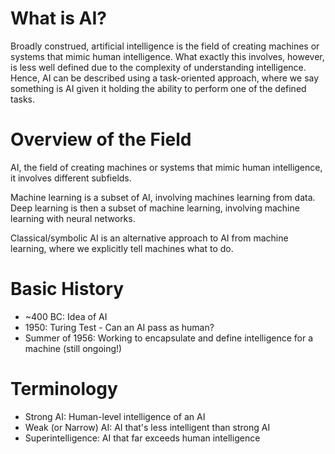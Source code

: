 # What is AI?
Broadly construed, artificial intelligence is the field of creating machines or systems that mimic human intelligence. What exactly this involves, however, is less well defined due to the complexity of understanding intelligence. Hence, AI can be described using a task-oriented approach, where we say something is AI given it holding the ability to perform one of the defined tasks.

# Overview of the Field
AI, the field of creating machines or systems that mimic human intelligence, it involves different subfields.

Machine learning is a subset of AI, involving machines learning from data. Deep learning is then a subset of machine learning, involving machine learning with neural networks.

Classical/symbolic AI is an alternative approach to AI from machine learning, where we explicitly tell machines what to do.

# Basic History
- ~400 BC: Idea of AI
- 1950: Turing Test - Can an AI pass as human?
- Summer of 1956: Working to encapsulate and define intelligence for a machine (still ongoing!)

# Terminology
- Strong AI: Human-level intelligence of an AI
- Weak (or Narrow) AI: AI that's less intelligent than strong AI
- Superintelligence: AI that far exceeds human intelligence
